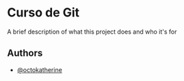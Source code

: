 
# Curso de Git

A brief description of what this project does and who it's for


## Authors

- [@octokatherine](https://www.github.com/octokatherine)

